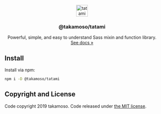 <p align="center">
  <a href="https://tatami.codes/docs/installation/">
    <img src="https://user-images.githubusercontent.com/35029412/67569697-85821680-f76a-11e9-9264-cea0a7c72672.png" height="38" alt="tatami logo">
  </a>
</p>

<h3 align="center">@takamoso/tatami</h3>

<p align="center">
  Powerful, simple, and easy to understand Sass mixin and function library.
  <br>
  <a href="https://tatami.codes/docs/installation/">
    See docs »
  </a>
</p>

## Install

Install via npm:

```bash
npm i -D @takamoso/tatami
```

## Copyright and License

Code copyright 2019 takamoso. Code released under [the MIT license](https://github.com/takamoso/tatami/blob/master/LICENCE).